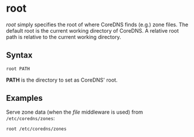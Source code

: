 # root

*root* simply specifies the root of where CoreDNS finds (e.g.) zone files.
The default root is the current working directory of CoreDNS.
A relative root path is relative to the current working directory.

## Syntax

~~~ txt
root PATH
~~~

**PATH** is the directory to set as CoreDNS' root.

## Examples

Serve zone data (when the *file* middleware is used) from `/etc/coredns/zones`:

~~~ txt
root /etc/coredns/zones
~~~
